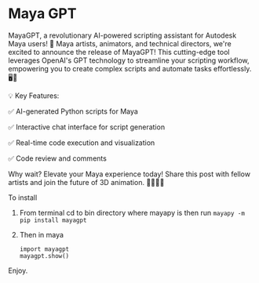 # Maya GPT

MayaGPT, a revolutionary AI-powered scripting assistant for Autodesk Maya users! 🎉
Maya artists, animators, and technical directors, we're excited to announce the release of MayaGPT! This cutting-edge tool leverages OpenAI's GPT technology to streamline your scripting workflow, empowering you to create complex scripts and automate tasks effortlessly. 🖥️🎨

💡 Key Features: 

✅ AI-generated Python scripts for Maya

✅ Interactive chat interface for script generation 

✅ Real-time code execution and visualization

✅ Code review and comments 

Why wait? Elevate your Maya experience today! Share this post with fellow artists and join the future of 3D animation. 👩‍💻👨‍💻

To install 


1. From terminal cd to bin directory where mayapy is then run
```mayapy -m pip install mayagpt```

2. Then in maya
    ```
    import mayagpt
    mayagpt.show()
    ```
   
Enjoy. 